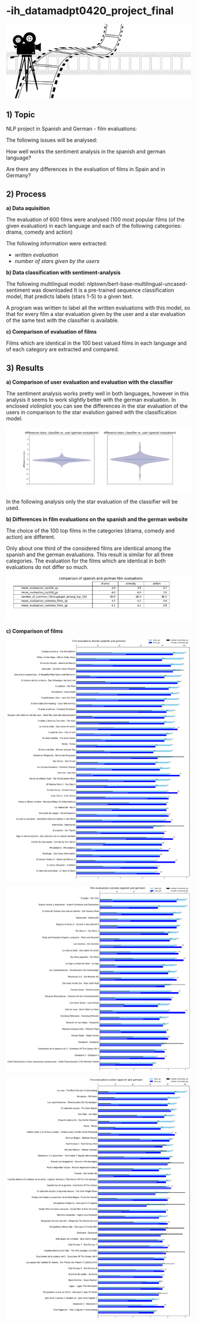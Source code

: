 # -ih_datamadpt0420_project_final

![picture](./charts/film-4208954_640.jpg)

## 1) Topic

NLP project in Spanish and German - film evaluations:

The following issues will be analysed:

How well works the sentiment analysis in the spanish and german language?

Are there any differences in the evaluation of films in Spain and in Germany?


## 2) Process

**a) Data aquisition**

The evaluation of 600 films were analysed (100 most popular films (of the given evaluation) in each language and each of the following categories: drama, comedy and action)

The following information were extracted:

* _written evaluation_
* _number of stars given by the users_ 


**b) Data classification with sentiment-analysis**

The following multilingual model:  nlptown/bert-base-multilingual-uncased-sentiment was downloaded 
It is a pre-trained sequence classification model, that predicts labels (stars 1-5) to a given text. 

A program was written to label all the written evaluations with this model, so that for every film a star evaluation given by the user and a star evaluation of the same
text with the classifier is available. 

**c) Comparison of evaluation of films**

Films which are identical in the 100 best valued films in each language and of each category are extracted and compared.

## 3) Results

**a) Comparison of user evaluation and evaluation with the classifier**

The sentiment analysis works pretty well in both languages, however in this analysis it seems to work slightly better with the german evaluation. In enclosed violinplot you can see the differences in the star evaluation of the users in comparison to the star evalution gained with the classification model. 


![compare the star evaluation of users and gained by the classifier](./charts/violinplot_classifier_user.png)



In the following analysis only the star evaluation of the classifier will be used. 

**b) Differences in film evaluations on the spanish and the german website**

The choice of the 100 top films in the categories (drama, comedy and action) are different.

Only about one third of the considered films are identical among the spanish and the german evaluations. This result is similar for
all three categories. The evaluation for the films which are identical in both evaluations do not differ so much. 


![compare spanish and german film evaluation](./charts/table_comparison_of_spanish_and_german_film_evaluations.png)

**c) Comparison of films**

![compare films](./charts/drama_evaluation_sp_ge.png)

![compare films](./charts/comedy_evaluation_sp_ge.png)

![compare films](./charts/action_evaluation_sp_ge.png)



